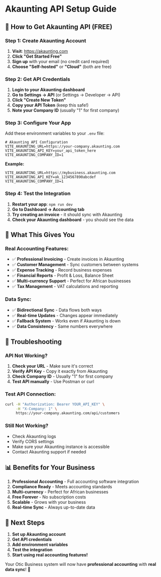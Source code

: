 # Akaunting API Setup Guide

## **🔧 How to Get Akaunting API (FREE)**

### **Step 1: Create Akaunting Account**
1. **Visit**: https://akaunting.com
2. **Click "Get Started Free"**
3. **Sign up** with your email (no credit card required)
4. **Choose "Self-hosted"** or **"Cloud"** (both are free)

### **Step 2: Get API Credentials**
1. **Login to your Akaunting dashboard**
2. **Go to Settings → API** (or Settings → Developer → API)
3. **Click "Create New Token"**
4. **Copy your API Token** (keep this safe!)
5. **Note your Company ID** (usually "1" for first company)

### **Step 3: Configure Your App**

Add these environment variables to your `.env` file:

```env
# Akaunting API Configuration
VITE_AKAUNTING_URL=https://your-company.akaunting.com
VITE_AKAUNTING_API_KEY=your_api_token_here
VITE_AKAUNTING_COMPANY_ID=1
```

**Example:**
```env
VITE_AKAUNTING_URL=https://mybusiness.akaunting.com
VITE_AKAUNTING_API_KEY=ak_1234567890abcdef
VITE_AKAUNTING_COMPANY_ID=1
```

### **Step 4: Test the Integration**

1. **Restart your app**: `npm run dev`
2. **Go to Dashboard → Accounting tab**
3. **Try creating an invoice** - it should sync with Akaunting
4. **Check your Akaunting dashboard** - you should see the data

## **🎯 What This Gives You**

### **Real Accounting Features:**
- ✅ **Professional Invoicing** - Create invoices in Akaunting
- ✅ **Customer Management** - Sync customers between systems
- ✅ **Expense Tracking** - Record business expenses
- ✅ **Financial Reports** - Profit & Loss, Balance Sheet
- ✅ **Multi-currency Support** - Perfect for African businesses
- ✅ **Tax Management** - VAT calculations and reporting

### **Data Sync:**
- ✅ **Bidirectional Sync** - Data flows both ways
- ✅ **Real-time Updates** - Changes appear immediately
- ✅ **Fallback System** - Works even if Akaunting is down
- ✅ **Data Consistency** - Same numbers everywhere

## **🔧 Troubleshooting**

### **API Not Working?**
1. **Check your URL** - Make sure it's correct
2. **Verify API Key** - Copy it exactly from Akaunting
3. **Check Company ID** - Usually "1" for first company
4. **Test API manually** - Use Postman or curl

### **Test API Connection:**
```bash
curl -H "Authorization: Bearer YOUR_API_KEY" \
     -H "X-Company: 1" \
     https://your-company.akaunting.com/api/customers
```

### **Still Not Working?**
- Check Akaunting logs
- Verify CORS settings
- Make sure your Akaunting instance is accessible
- Contact Akaunting support if needed

## **📊 Benefits for Your Business**

1. **Professional Accounting** - Full accounting software integration
2. **Compliance Ready** - Meets accounting standards
3. **Multi-currency** - Perfect for African businesses
4. **Free Forever** - No subscription costs
5. **Scalable** - Grows with your business
6. **Real-time Sync** - Always up-to-date data

## **🚀 Next Steps**

1. **Set up Akaunting account**
2. **Get API credentials**
3. **Add environment variables**
4. **Test the integration**
5. **Start using real accounting features!**

Your Otic Business system will now have **professional accounting** with **real data sync**! 🎯

